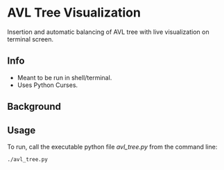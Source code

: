# AVL Tree Visualization

Insertion and automatic balancing of AVL tree with live visualization on terminal screen.

## Info

- Meant to be run in shell/terminal.
- Uses Python Curses.

## Background

## Usage

To run, call the executable python file *avl_tree.py* from the command line:

```
./avl_tree.py
```
